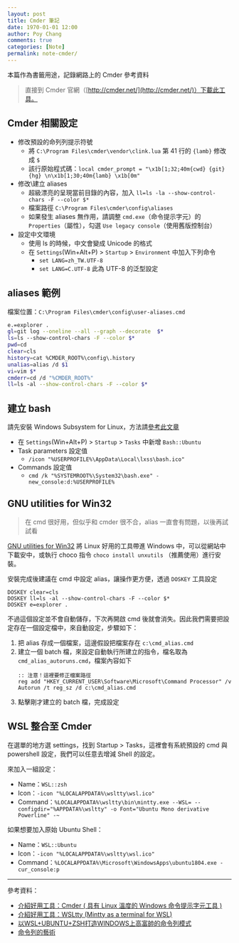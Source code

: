 ```yaml
---
layout: post
title: Cmder 筆記
date: 1970-01-01 12:00
author: Poy Chang
comments: true
categories: [Note]
permalink: note-cmder/
---
```


本篇作為書籤用途，記錄網路上的 Cmder 參考資料

>直接到 Cmder 官網（[http://cmder.net/](http://cmder.net/)）下載此工具。

## Cmder 相關設定

* 修改預設的命列列提示符號
    * 將 `C:\Program Files\cmder\vendor\clink.lua` 第 41 行的 `{lamb}` 修改成 `$`
    * 該行原始程式碼：`local cmder_prompt = "\x1b[1;32;40m{cwd} {git}{hg} \n\x1b[1;30;40m{lamb} \x1b[0m"`
* 修改\建立 aliases
    * 超級漂亮的呈現當前目錄的內容，加入 `ll=ls -la --show-control-chars -F --color $*`
    * 檔案路徑 `C:\Program Files\cmder\config\aliases`
    * 如果發生 aliases 無作用，請調整 `cmd.exe`（命令提示字元）的 `Properties`（屬性），勾選 `Use legacy console`（使用舊版控制台）
* 設定中文環境
    * 使用 ls 的時候，中文會變成 Unicode 的格式
    * 在 `Settings`(Win+Alt+P) > `Startup` > `Environment` 中加入下列命令
        * `set LANG=zh_TW.UTF-8`
        * `set LANG=C.UTF-8` 此為 UTF-8 的泛型設定

## aliases 範例

檔案位置：`C:\Program Files\cmder\config\user-aliases.cmd`

```bash
e.=explorer .
gl=git log --oneline --all --graph --decorate  $*
ls=ls --show-control-chars -F --color $*
pwd=cd
clear=cls
history=cat %CMDER_ROOT%\config\.history
unalias=alias /d $1
vi=vim $*
cmderr=cd /d "%CMDER_ROOT%"
ll=ls -al --show-control-chars -F --color $*
```

## 建立 bash

請先安裝 Windows Subsystem for Linux，方法請[參考此文章](https://msdn.microsoft.com/zh-tw/commandline/wsl/install_guide)

* 在 `Settings`(Win+Alt+P) > `Startup` > `Tasks` 中新增 `Bash::Ubuntu`
* Task parameters 設定值
    * `/icon "%USERPROFILE%\AppData\Local\lxss\bash.ico"`
* Commands 設定值
    * `cmd /k "%SYSTEMROOT%\System32\bash.exe" -new_console:d:%USERPROFILE%`

## GNU utilities for Win32

>在 cmd 很好用，但似乎和 cmder 很不合，alias 一直會有問題，以後再試試看

[GNU utilities for Win32](http://unxutils.sourceforge.net/) 將 Linux 好用的工具帶進 Windows 中，可以從網站中下載安中，或執行 choco 指令 `choco install unxutils` （推薦使用）進行安裝。

安裝完成後建議在 cmd 中設定 alias，讓操作更方便，透過 `DOSKEY` 工具設定

```batch
DOSKEY clear=cls
DOSKEY ll=ls -al --show-control-chars -F --color $*
DOSKEY e=explorer .
```

不過這個設定並不會自動儲存，下次再開啟 cmd 後就會消失。因此我們需要把設定存在一個設定檔中，來自動設定，步驟如下：

1. 把 alias 存成一個檔案，這邊假設把檔案存在 `c:\cmd_alias.cmd`
2. 建立一個 batch 檔，來設定自動執行所建立的指令，檔名取為 `cmd_alias_autoruns.cmd`，檔案內容如下 
    ```batch
    :: 注意！這裡要修正檔案路徑
    reg add "HKEY_CURRENT_USER\Software\Microsoft\Command Processor" /v Autorun /t reg_sz /d c:\cmd_alias.cmd
    ```
3. 點擊剛才建立的 batch 檔，完成設定

## WSL 整合至 Cmder

在選單的地方選 settings，找到 Startup > Tasks，這裡會有系統預設的 cmd 與 powershell 設定，我們可以任意去增減 Shell 的設定。

來加入一組設定：

- Name：`WSL::zsh`
- Icon：`-icon "%LOCALAPPDATA%\wsltty\wsl.ico"`
- Command：`%LOCALAPPDATA%\wsltty\bin\mintty.exe --WSL= --configdir="%APPDATA%\wsltty" -o Font="Ubuntu Mono derivative Powerline" -~`

如果想要加入原始 Ubuntu Shell：

- Name：`WSL::Ubuntu`
- Icon：`-icon "%LOCALAPPDATA%\wsltty\wsl.ico"`
- Command：`%LOCALAPPDATA%\Microsoft\WindowsApps\ubuntu1804.exe -cur_console:p`

---

參考資料：

- [介紹好用工具：Cmder ( 具有 Linux 溫度的 Windows 命令提示字元工具 )](https://blog.miniasp.com/post/2015/09/27/Useful-tool-Cmder)
- [介紹好用工具：WSLtty (Mintty as a terminal for WSL)](https://blog.miniasp.com/post/2019/02/09/Useful-tool-WSLtty-Mintty-as-a-terminal-for-WSL)
- [以WSL+UBUNTU+ZSH打造WINDOWS上高富帥的命令列模式](https://blog.kkbruce.net/2019/03/wsl-ubuntu-zsh-windows-command-line.html#.XO3Q6j7iuUk)
- [命令列的藝術](https://github.com/jlevy/the-art-of-command-line/blob/master/README-zh-Hant.md)
